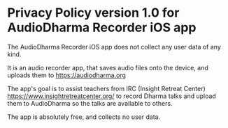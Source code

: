 # Privacy Policy version 1.0 for AudioDharma Recorder iOS app

The AudioDharma Recorder iOS app does not collect any user data of any kind.

It is an audio recorder app, that saves audio files onto the device, and uploads them to https://audiodharma.org

The app's goal is to assist teachers from IRC (Insight Retreat Center) https://www.insightretreatcenter.org/ to record Dharma talks and upload them to AudioDharma so the talks are available to others.

The app is absolutely free, and collects no user data.

